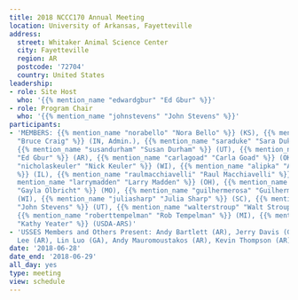 ```yaml
---
title: 2018 NCCC170 Annual Meeting
location: University of Arkansas, Fayetteville
address:
  street: Whitaker Animal Science Center
  city: Fayetteville
  region: AR
  postcode: '72704'
  country: United States
leadership:
- role: Site Host
  who: '{{% mention_name "edwardgbur" "Ed Gbur" %}}'
- role: Program Chair
  who: '{{% mention_name "johnstevens" "John Stevens" %}}'
participants:
- 'MEMBERS: {{% mention_name "norabello" "Nora Bello" %}} (KS), {{% mention_name "brucecraig"
  "Bruce Craig" %}} (IN, Admin.), {{% mention_name "saraduke" "Sara Duke" %}} (USDA-ARS),
  {{% mention_name "susandurham" "Susan Durham" %}} (UT), {{% mention_name "edwardgbur"
  "Ed Gbur" %}} (AR), {{% mention_name "carlagoad" "Carla Goad" %}} (OK), {{% mention_name
  "nicholaskeuler" "Nick Keuler" %}} (WI), {{% mention_name "alipka" "Alex Lipka"
  %}} (IL), {{% mention_name "raulmacchiavelli" "Raul Macchiavelli" %}} (PR), {{%
  mention_name "larrymadden" "Larry Madden" %}} (OH), {{% mention_name "gaylaolbricht"
  "Gayla Olbricht" %}} (MO), {{% mention_name "guilhermerosa" "Guilherme Rosa" %}}
  (WI), {{% mention_name "juliasharp" "Julia Sharp" %}} (SC), {{% mention_name "johnstevens"
  "John Stevens" %}} (UT), {{% mention_name "walterstroup" "Walt Stroup" %}} (NE),
  {{% mention_name "roberttempelman" "Rob Tempelman" %}} (MI), {{% mention_name "kathyyeater"
  "Kathy Yeater" %}} (USDA-ARS)'
- 'USSES Members and Others Present: Andy Bartlett (AR), Jerry Davis (GA), JungAe
  Lee (AR), Lin Luo (GA), Andy Mauromoustakos (AR), Kevin Thompson (AR)'
date: '2018-06-28'
date_end: '2018-06-29'
all_day: yes
type: meeting
view: schedule
---
```

